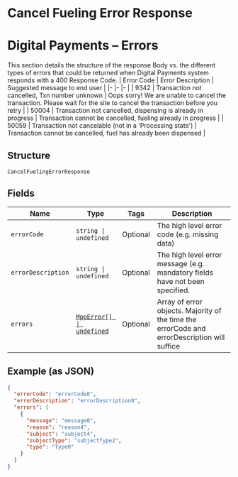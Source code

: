 
# Cancel Fueling Error Response

# Digital Payments – Errors

This section details the structure of the response Body vs. the different types of errors that could be returned when Digital Payments system responds with a 400 Response Code.
| Error Code   | Error Description   | Suggested message to end user   |
|-  |-  |-  |
| 9342   | Transaction not cancelled, Txn number unknown   | Oops sorry! We are unable to cancel the transaction. Please wait for the site to cancel the transaction before you retry   |
| 50004   | Transaction not cancelled, dispensing is already in progress   | Transaction cannot be cancelled, fueling already in progress   |
| 50059   | Transaction not cancelable (not in a 'Processing state')   | Transaction cannot be cancelled, fuel has already been dispensed   |

## Structure

`CancelFuelingErrorResponse`

## Fields

| Name | Type | Tags | Description |
|  --- | --- | --- | --- |
| `errorCode` | `string \| undefined` | Optional | The high level error code (e.g. missing data) |
| `errorDescription` | `string \| undefined` | Optional | The high level error message (e.g. mandatory fields have not been specified. |
| `errors` | [`MppError[] \| undefined`](../../doc/models/mpp-error.md) | Optional | Array of error objects. Majority of the time the errorCode and errorDescription will suffice |

## Example (as JSON)

```json
{
  "errorCode": "errorCode8",
  "errorDescription": "errorDescription8",
  "errors": [
    {
      "message": "message0",
      "reason": "reason4",
      "subject": "subject4",
      "subjectType": "subjectType2",
      "type": "type0"
    }
  ]
}
```

